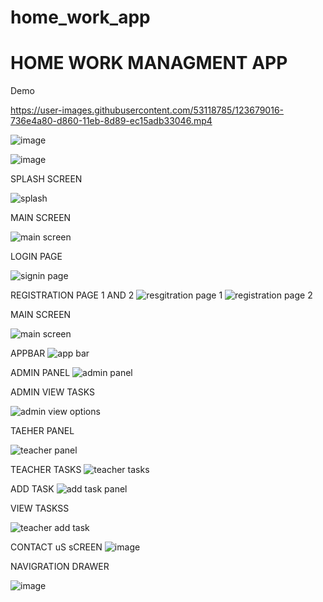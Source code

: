 # home_work_app
# HOME WORK MANAGMENT APP


Demo



https://user-images.githubusercontent.com/53118785/123679016-736e4a80-d860-11eb-8d89-ec15adb33046.mp4

![image](https://user-images.githubusercontent.com/53118785/123679510-fd1e1800-d860-11eb-8fe4-9673881c27b0.png)

![image](https://user-images.githubusercontent.com/53118785/123679566-0d35f780-d861-11eb-98f8-d53d23f90280.png)



SPLASH SCREEN 

![splash](https://user-images.githubusercontent.com/53118785/121803255-18cad100-cc5a-11eb-89db-a223f393aec4.PNG)

MAIN SCREEN


![main screen](https://user-images.githubusercontent.com/53118785/121803262-22eccf80-cc5a-11eb-974b-5d88a51c33ce.PNG)


LOGIN PAGE


![signin page](https://user-images.githubusercontent.com/53118785/121803289-3009be80-cc5a-11eb-8e73-16caa15eed72.PNG)


REGISTRATION PAGE 1 AND 2
![resgitration page 1](https://user-images.githubusercontent.com/53118785/121803292-36983600-cc5a-11eb-91e2-3697d0db9088.PNG)
![registration page 2](https://user-images.githubusercontent.com/53118785/121803455-174dd880-cc5b-11eb-91a2-45d1a51f2769.PNG)



MAIN SCREEN

![main screen](https://user-images.githubusercontent.com/53118785/121803303-46177f00-cc5a-11eb-9473-8d3ab64d4afa.PNG)

APPBAR
![app bar](https://user-images.githubusercontent.com/53118785/121803309-4f085080-cc5a-11eb-960a-70a034f1c455.PNG)

ADMIN PANEL
![admin panel](https://user-images.githubusercontent.com/53118785/121803321-5e879980-cc5a-11eb-95ad-46ba55a34de3.PNG)


ADMIN VIEW TASKS

![admin view options](https://user-images.githubusercontent.com/53118785/121803327-65aea780-cc5a-11eb-8c19-f110973c075b.PNG)


TAEHER PANEL

![teacher panel](https://user-images.githubusercontent.com/53118785/121803328-6e9f7900-cc5a-11eb-9f41-94dfcbccddec.PNG)

TEACHER TASKS
![teacher tasks](https://user-images.githubusercontent.com/53118785/121803330-765f1d80-cc5a-11eb-9e70-18d1fd841c50.PNG)

ADD TASK
![add task panel](https://user-images.githubusercontent.com/53118785/121803344-81b24900-cc5a-11eb-964a-c3facfed8015.PNG)

VIEW TASKSS

![teacher add task](https://user-images.githubusercontent.com/53118785/121803348-87a82a00-cc5a-11eb-87b9-c56f4e7491cb.PNG)

CONTACT uS sCREEN
![image](https://user-images.githubusercontent.com/53118785/121803406-dd7cd200-cc5a-11eb-91fb-483c15b10464.png)


NAVIGRATION DRAWER

![image](https://user-images.githubusercontent.com/53118785/121803425-f08fa200-cc5a-11eb-81f5-20cfa064b68f.png)














